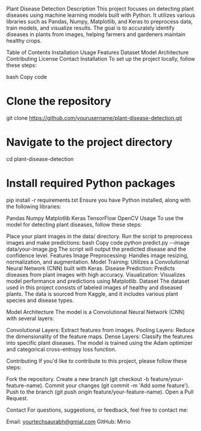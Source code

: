 Plant Disease Detection
Description
This project focuses on detecting plant diseases using machine learning models built with Python. It utilizes various libraries such as Pandas, Numpy, Matplotlib, and Keras to preprocess data, train models, and visualize results. The goal is to accurately identify diseases in plants from images, helping farmers and gardeners maintain healthy crops.

Table of Contents
Installation
Usage
Features
Dataset
Model Architecture
Contributing
License
Contact
Installation
To set up the project locally, follow these steps:

bash
Copy code
# Clone the repository
git clone https://github.com/yourusername/plant-disease-detection.git

# Navigate to the project directory
cd plant-disease-detection

# Install required Python packages
pip install -r requirements.txt
Ensure you have Python installed, along with the following libraries:

Pandas
Numpy
Matplotlib
Keras
TensorFlow
OpenCV
Usage
To use the model for detecting plant diseases, follow these steps:

Place your plant images in the data/ directory.
Run the script to preprocess images and make predictions:
bash
Copy code
python predict.py --image data/your-image.jpg
The script will output the predicted disease and the confidence level.
Features
Image Preprocessing: Handles image resizing, normalization, and augmentation.
Model Training: Utilizes a Convolutional Neural Network (CNN) built with Keras.
Disease Prediction: Predicts diseases from plant images with high accuracy.
Visualization: Visualizes model performance and predictions using Matplotlib.
Dataset
The dataset used in this project consists of labeled images of healthy and diseased plants. The data is sourced from Kaggle, and it includes various plant species and disease types.

Model Architecture
The model is a Convolutional Neural Network (CNN) with several layers:

Convolutional Layers: Extract features from images.
Pooling Layers: Reduce the dimensionality of the feature maps.
Dense Layers: Classify the features into specific plant diseases.
The model is trained using the Adam optimizer and categorical cross-entropy loss function.

Contributing
If you'd like to contribute to this project, please follow these steps:

Fork the repository.
Create a new branch (git checkout -b feature/your-feature-name).
Commit your changes (git commit -m 'Add some feature').
Push to the branch (git push origin feature/your-feature-name).
Open a Pull Request.

Contact
For questions, suggestions, or feedback, feel free to contact me:

Email: yourtechsaurabh@gmial.com
GitHub: Mrrio
